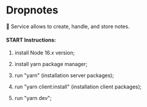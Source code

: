 # Dropnotes

📑 Service allows to create, handle, and store notes.

#### START Instructions:

1. install Node 16.x version;

2. install yarn package manager;

3. run "yarn" (installation server packages);

4. run "yarn client:install" (installation client packages);

5. run "yarn dev";
